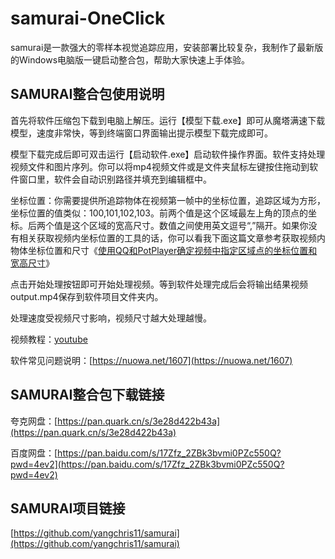 # samurai-OneClick

samurai是一款强大的零样本视觉追踪应用，安装部署比较复杂，我制作了最新版的Windows电脑版一键启动整合包，帮助大家快速上手体验。

## SAMURAI整合包使用说明

首先将软件压缩包下载到电脑上解压。运行【模型下载.exe】即可从魔塔满速下载模型，速度非常快，等到终端窗口界面输出提示模型下载完成即可。

模型下载完成后即可双击运行【启动软件.exe】启动软件操作界面。软件支持处理视频文件和图片序列。你可以将mp4视频文件或是文件夹鼠标左键按住拖动到软件窗口里，软件会自动识别路径并填充到编辑框中。

坐标位置：你需要提供所追踪物体在视频第一帧中的坐标位置，追踪区域为方形，坐标位置的值类似：100,101,102,103。前两个值是这个区域最左上角的顶点的坐标。后两个值是这个区域的宽高尺寸。数值之间使用英文逗号“,”隔开。如果你没有相关获取视频内坐标位置的工具的话，你可以看我下面这篇文章参考获取视频内物体坐标位置和尺寸《[使用QQ和PotPlayer确定视频中指定区域点的坐标位置和宽高尺寸](https://nuowa.net/1605)》

点击开始处理按钮即可开始处理视频。等到软件处理完成后会将输出结果视频output.mp4保存到软件项目文件夹内。

处理速度受视频尺寸影响，视频尺寸越大处理越慢。

视频教程：[youtube](https://www.youtube.com/watch?v=_mvZmaC3TAc)

软件常见问题说明：[https://nuowa.net/1607](https://nuowa.net/1607)

## SAMURAI整合包下载链接

夸克网盘：[https://pan.quark.cn/s/3e28d422b43a](https://pan.quark.cn/s/3e28d422b43a)

百度网盘：[https://pan.baidu.com/s/17Zfz_2ZBk3bvmi0PZc550Q?pwd=4ev2](https://pan.baidu.com/s/17Zfz_2ZBk3bvmi0PZc550Q?pwd=4ev2)

## SAMURAI项目链接

[https://github.com/yangchris11/samurai](https://github.com/yangchris11/samurai)
